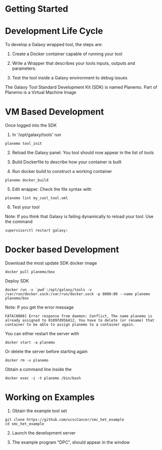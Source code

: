 
Getting Started
===============





Development Life Cycle
======================

To develop a Galaxy wrapped tool, the steps are:

1) Create a Docker container capable of running your tool

2) Write a Wrapper that describes your tools inputs, outputs and parameters.

3) Test the tool inside a Galaxy environment to debug issues


The Galaxy Tool Standard Development Kit (SDK) is named Planemo. Part of Planemo
is a Virtual Machine Image


VM Based Development
====================

Once logged into the SDK

1) In '/opt/galaxy/tools' run
```
planemo tool_init
```

2) Reload the Galaxy panel. You tool should now appear in the list of tools


3) Build Dockerfile to describe how your container is built

4) Run docker build to construct a working container
```
planemo docker_build
```

5) Edit wrapper. Check the file syntax with
```
planemo lint my_cool_tool.xml
```

6) Test your tool

Note: If you think that Galaxy is failing dynamically to reload your tool. Use
the command
```
supervisorctl restart galaxy:
```

Docker based Development
========================

Download the most update SDK docker image
```
docker pull planemo/box
```

Deploy SDK
```
docker run -v `pwd`:/opt/galaxy/tools -v /var/run/docker.sock:/var/run/docker.sock -p 8080:80 --name planemo planemo/box
```

Note: If you get the error message
```
FATA[0000] Error response from daemon: Conflict, The name planemo is already assigned to 0109fd956412. You have to delete (or rename) that container to be able to assign planemo to a container again.

```

You can either restart the server with
```
docker start -a planemo
```

Or delete the server before starting again
```
docker rm -v planemo
```


Obtain a command line inside the
```
docker exec -i -t planemo /bin/bash
```

Working on Examples
===================

1) Obtain the example tool set
```
git clone https://github.com/ucscCancer/smc_het_example
cd smc_het_example
```

2) Launch the development server

3) The example program "DPC", should appear in the window
